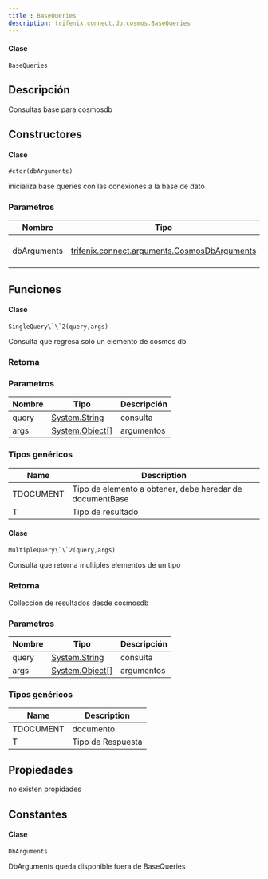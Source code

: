 ```yaml
---
title : BaseQueries
description: trifenix.connect.db.cosmos.BaseQueries
---
```




<CodeBlock slots = 'heading, code' repeat = '1' languages = 'C#' />

#### Clase
```
BaseQueries
```

## Descripción
Consultas base para cosmosdb
## Constructores


<CodeBlock slots = 'heading, code' repeat = '1' languages = 'C#' />

#### Clase
```
#ctor(dbArguments)
```


inicializa base queries con las conexiones a la base de dato
### Parametros
| Nombre | Tipo | Descripción |
| ------ | ---- | ----------- |
| dbArguments | [trifenix.connect.arguments.CosmosDbArguments](#T-trifenix-connect-arguments-CosmosDbArguments 'trifenix.connect.arguments.CosmosDbArguments') | argumentos de la base de datos |

## Funciones


<CodeBlock slots = 'heading, code' repeat = '1' languages = 'C#' />

#### Clase
```
SingleQuery\`\`2(query,args)
```


Consulta que regresa solo un elemento de cosmos db
### Retorna

### Parametros
| Nombre | Tipo | Descripción |
| ------ | ---- | ----------- |
| query | [System.String](http://msdn.microsoft.com/query/dev14.query?appId=Dev14IDEF1&l=EN-US&k=k:System.String 'System.String') | consulta |
| args | [System.Object[]](http://msdn.microsoft.com/query/dev14.query?appId=Dev14IDEF1&l=EN-US&k=k:System.Object[] 'System.Object[]') | argumentos |
### Tipos genéricos
| Name | Description |
| ---- | ----------- |
| TDOCUMENT | Tipo de elemento a obtener, debe heredar de documentBase |
| T | Tipo de resultado |

<CodeBlock slots = 'heading, code' repeat = '1' languages = 'C#' />

#### Clase
```
MultipleQuery\`\`2(query,args)
```


Consulta que retorna multiples elementos de un tipo
### Retorna
Collección de resultados desde cosmosdb
### Parametros
| Nombre | Tipo | Descripción |
| ------ | ---- | ----------- |
| query | [System.String](http://msdn.microsoft.com/query/dev14.query?appId=Dev14IDEF1&l=EN-US&k=k:System.String 'System.String') | consulta |
| args | [System.Object[]](http://msdn.microsoft.com/query/dev14.query?appId=Dev14IDEF1&l=EN-US&k=k:System.Object[] 'System.Object[]') | argumentos |
### Tipos genéricos
| Name | Description |
| ---- | ----------- |
| TDOCUMENT | documento |
| T | Tipo de Respuesta |
## Propiedades

no existen propidades

## Constantes

<CodeBlock slots = 'heading, code' repeat = '1' languages = 'C#' />

#### Clase
```
DbArguments
```


DbArguments queda disponible fuera de BaseQueries
